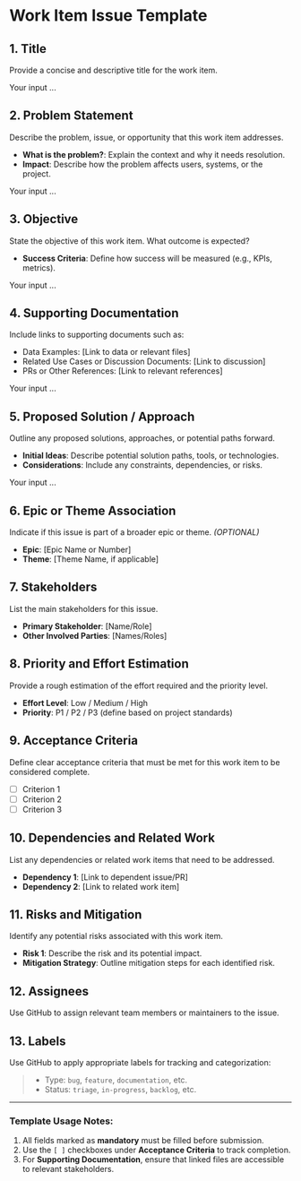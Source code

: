# Work Item Issue Template

## 1. **Title**
Provide a concise and descriptive title for the work item.

Your input ...

## 2. **Problem Statement**
Describe the problem, issue, or opportunity that this work item addresses.
- **What is the problem?**: Explain the context and why it needs resolution.
- **Impact**: Describe how the problem affects users, systems, or the project.

Your input ...

## 3. **Objective**
State the objective of this work item. What outcome is expected?
- **Success Criteria**: Define how success will be measured (e.g., KPIs, metrics).

Your input ...

## 4. **Supporting Documentation**
Include links to supporting documents such as:
- Data Examples: [Link to data or relevant files]
- Related Use Cases or Discussion Documents: [Link to discussion]
- PRs or Other References: [Link to relevant references]

Your input ...

## 5. **Proposed Solution / Approach**
Outline any proposed solutions, approaches, or potential paths forward.
- **Initial Ideas**: Describe potential solution paths, tools, or technologies.
- **Considerations**: Include any constraints, dependencies, or risks.

Your input ...

## 6. **Epic or Theme Association**
Indicate if this issue is part of a broader epic or theme. _(OPTIONAL)_
- **Epic**: [Epic Name or Number]
- **Theme**: [Theme Name, if applicable]

## 7. **Stakeholders**
List the main stakeholders for this issue.
- **Primary Stakeholder**: [Name/Role]
- **Other Involved Parties**: [Names/Roles]

## 8. **Priority and Effort Estimation**
Provide a rough estimation of the effort required and the priority level.
- **Effort Level**: Low / Medium / High
- **Priority**: P1 / P2 / P3 (define based on project standards)
  
## 9. **Acceptance Criteria**
Define clear acceptance criteria that must be met for this work item to be considered complete.
- [ ] Criterion 1
- [ ] Criterion 2
- [ ] Criterion 3

## 10. **Dependencies and Related Work**
List any dependencies or related work items that need to be addressed.
- **Dependency 1**: [Link to dependent issue/PR]
- **Dependency 2**: [Link to related work item]

## 11. **Risks and Mitigation**
Identify any potential risks associated with this work item.
- **Risk 1**: Describe the risk and its potential impact.
- **Mitigation Strategy**: Outline mitigation steps for each identified risk.

## 12. **Assignees**
Use GitHub to assign relevant team members or maintainers to the issue.


## 13. **Labels**
Use GitHub to apply appropriate labels for tracking and categorization:
> - Type: `bug`, `feature`, `documentation`, etc.
> - Status: `triage`, `in-progress`, `backlog`, etc.

---

### **Template Usage Notes**:
1. All fields marked as **mandatory** must be filled before submission.
2. Use the `[ ]` checkboxes under **Acceptance Criteria** to track completion.
3. For **Supporting Documentation**, ensure that linked files are accessible to relevant stakeholders.
